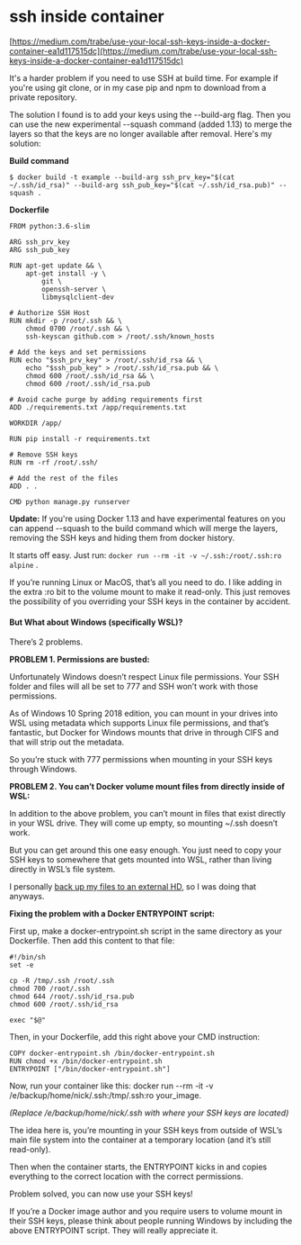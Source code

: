 # ssh inside container

[https://medium.com/trabe/use-your-local-ssh-keys-inside-a-docker-container-ea1d117515dc](https://medium.com/trabe/use-your-local-ssh-keys-inside-a-docker-container-ea1d117515dc)

&#x20;

It's a harder problem if you need to use SSH at build time. For example if you're using git clone, or in my case pip and npm to download from a private repository.

The solution I found is to add your keys using the --build-arg flag. Then you can use the new experimental --squash command (added 1.13) to merge the layers so that the keys are no longer available after removal. Here's my solution:

**Build command**

```
$ docker build -t example --build-arg ssh_prv_key="$(cat ~/.ssh/id_rsa)" --build-arg ssh_pub_key="$(cat ~/.ssh/id_rsa.pub)" --squash .
```

**Dockerfile**

```
FROM python:3.6-slim

ARG ssh_prv_key
ARG ssh_pub_key

RUN apt-get update && \
    apt-get install -y \
        git \
        openssh-server \
        libmysqlclient-dev

# Authorize SSH Host
RUN mkdir -p /root/.ssh && \
    chmod 0700 /root/.ssh && \
    ssh-keyscan github.com > /root/.ssh/known_hosts

# Add the keys and set permissions
RUN echo "$ssh_prv_key" > /root/.ssh/id_rsa && \
    echo "$ssh_pub_key" > /root/.ssh/id_rsa.pub && \
    chmod 600 /root/.ssh/id_rsa && \
    chmod 600 /root/.ssh/id_rsa.pub

# Avoid cache purge by adding requirements first
ADD ./requirements.txt /app/requirements.txt

WORKDIR /app/

RUN pip install -r requirements.txt

# Remove SSH keys
RUN rm -rf /root/.ssh/

# Add the rest of the files
ADD . .

CMD python manage.py runserver
```



**Update:** If you're using Docker 1.13 and have experimental features on you can append --squash to the build command which will merge the layers, removing the SSH keys and hiding them from docker history.



It starts off easy. Just run: `docker run --rm -it -v ~/.ssh:/root/.ssh:ro alpine` .

If you’re running Linux or MacOS, that’s all you need to do. I like adding in the extra :ro  bit to the volume mount to make it read-only. This just removes the  possibility of you overriding your SSH keys in the container by  accident.

#### But What about Windows (specifically WSL)?

There’s 2 problems.

**PROBLEM 1. Permissions are busted:**

Unfortunately  Windows doesn’t respect Linux file permissions. Your SSH folder and  files will all be set to 777 and SSH won’t work with those permissions.

As  of Windows 10 Spring 2018 edition, you can mount in your drives into  WSL using metadata which supports Linux file permissions, and that’s  fantastic, but Docker for Windows mounts that drive in through CIFS and  that will strip out the metadata.

So you’re stuck with 777 permissions when mounting in your SSH keys through Windows.

**PROBLEM 2. You can’t Docker volume mount files from directly inside of WSL:**

In  addition to the above problem, you can’t mount in files that exist  directly in your WSL drive. They will come up empty, so mounting \~/.ssh doesn’t work.

But  you can get around this one easy enough. You just need to copy your SSH  keys to somewhere that gets mounted into WSL, rather than living  directly in WSL’s file system.

I personally [back up my files to an external HD](https://nickjanetakis.com/blog/automatic-offline-file-backups-with-bash-and-rsync), so I was doing that anyways.

**Fixing the problem with a Docker ENTRYPOINT script:**

First up, make a docker-entrypoint.sh script in the same directory as your Dockerfile. Then add this content to that file:

```
#!/bin/sh
set -e

cp -R /tmp/.ssh /root/.ssh
chmod 700 /root/.ssh
chmod 644 /root/.ssh/id_rsa.pub
chmod 600 /root/.ssh/id_rsa

exec "$@"
```

Then, in your Dockerfile, add this right above your CMD instruction:

```
COPY docker-entrypoint.sh /bin/docker-entrypoint.sh
RUN chmod +x /bin/docker-entrypoint.sh
ENTRYPOINT ["/bin/docker-entrypoint.sh"]
```

Now, run your container like this: docker run --rm -it -v /e/backup/home/nick/.ssh:/tmp/.ssh:ro your\_image.

_(Replace /e/backup/home/nick/.ssh with where your SSH keys are located)_

The  idea here is, you’re mounting in your SSH keys from outside of WSL’s  main file system into the container at a temporary location (and it’s  still read-only).

Then when the container starts, the ENTRYPOINT  kicks in and copies everything to the correct location with the correct  permissions.

Problem solved, you can now use your SSH keys!

If  you’re a Docker image author and you require users to volume mount in  their SSH keys, please think about people running Windows by including  the above ENTRYPOINT script. They will really appreciate it.
